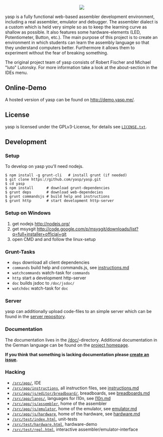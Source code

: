 <p align="center">
  <img src="src/app/img/logo.png" />
</p>

yasp is a fully functional web-based assembler development environment, including a real assembler, emulator and debugger.
The assembler dialect is a custom which is held very simple so as to keep the learning curve as shallow as possible.
It also features some hardware-elements (LED, Potentiometer, Button, etc.). The main purpose of this project
is to create an environment in which students can learn the assembly language so that they understand computers better.
Furthermore it allows them to experiment without the fear of breaking something.

The original project team of yasp consists of Robert Fischer and Michael "luto" Lutonsky. For more information take
a look at the about-section in the IDEs menu.

## Online-Demo
A hosted version of yasp can be found on http://demo.yasp.me/.

## License
yasp is licensed under the GPLv3-License, for details see [`LICENSE.txt`](LICENSE.txt).

## Development

### Setup
To develop on yasp you'll need nodejs.
```
$ npm install -g grunt-cli   # install grunt (if needed)
$ git clone https://github.com/yasp/yasp.git
$ cd yasp
$ npm install      # download grunt-dependencies
$ grunt deps       # download web-dependecies
$ grunt commandsjs # build help and instructions
$ grunt http       # start development http-server
```

### Setup on Windows
1. get nodejs http://nodejs.org/
2. get msysgit http://code.google.com/p/msysgit/downloads/list?q=full+installer+official+git
4. open CMD and and follow the linux-setup

### Grunt-Tasks
* `deps` download all client dependencies
* `commands` build help and commands.js, see [instructions.md](/doc/instructions.md)
* `watchcommands` watch-task for `commands`
* `http` start a development http-server
* `doc` builds jsdoc to `/doc/jsdoc/`
* `watchdoc` watch-task for `doc`

### Server
yasp can additionally upload code-files to an simple server which can be found in the [server repository](https://github.com/yasp/server).

### Documentation
The documentation lives in the [/doc/](/doc/)-directory. Additional documentation in the German language can be found on the [project homepage](http://yasp.me).

**If you think that something is lacking documentation please [create an issue](https://github.com/yasp/yasp/issues/new).**

### Hacking
* [`/src/app/`](/src/app/), IDE
* [`/src/app/instructions`](/src/app/instructions), all instruction files, see [instructions.md](/doc/instructions.md)
* [`/src/app/js/editor/breadboard/`](/src/app/js/editor/breadboard/), breadboards, see [breadboards.md](/doc/breadboards.md)
* [`/src/app/langs/`](/src/app/langs/), languages for l10n, see [l10n.md](/doc/l10n.md)
* [`/src/app/js/assembler`](/src/app/js/assembler), home of the assembler
* [`/src/app/js/emulator`](/src/app/js/emulator), home of the emulator, see [emulator.md](/doc/emulator/emulator.md)
* [`/src/app/js/hardware`](/src/app/js/hardware), home of the hardware, see [hardware.md](/doc/hardware.md)
* [`/src/test/index.html`](/src/test/index.html), unit-tests
* [`/src/test/hardware.html`](/src/test/hardware.html), hardware-demo
* [`/src/test/repl.html`](/src/test/repl.html), interactive assembler/emulator-interface
